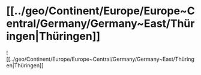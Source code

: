 # [[../geo/Continent/Europe/Europe~Central/Germany/Germany~East/Thüringen|Thüringen]] 

![[../geo/Continent/Europe/Europe~Central/Germany/Germany~East/Thüringen|Thüringen]] 

